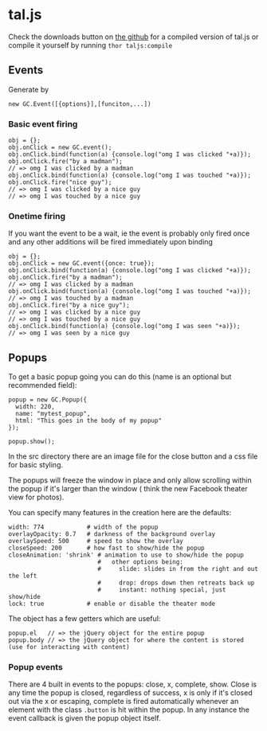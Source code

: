 # tal.js

Check the downloads button on [the github](http://github.com/talby/tal.js#download_button) for a compiled version of tal.js
or compile it yourself by running `thor taljs:compile`

## Events

Generate by

    new GC.Event([{options}],[funciton,...])

### Basic event firing

    obj = {};
    obj.onClick = new GC.event();
    obj.onClick.bind(function(a) {console.log("omg I was clicked "+a)});
    obj.onClick.fire("by a madman");
    // => omg I was clicked by a madman
    obj.onClick.bind(function(a) {console.log("omg I was touched "+a)});
    obj.onClick.fire("nice guy");
    // => omg I was clicked by a nice guy
    // => omg I was touched by a nice guy

### Onetime firing

If you want the event to be a wait, ie the event is probably only fired once and any other
additions will be fired immediately upon binding

    obj = {};
    obj.onClick = new GC.event({once: true});
    obj.onClick.bind(function(a) {console.log("omg I was clicked "+a)});
    obj.onClick.fire("by a madman");
    // => omg I was clicked by a madman
    obj.onClick.bind(function(a) {console.log("omg I was touched "+a)});
    // => omg I was touched by a madman
    obj.onClick.fire("by a nice guy");
    // => omg I was clicked by a nice guy
    // => omg I was touched by a nice guy
    obj.onClick.bind(function(a) {console.log("omg I was seen "+a)});
    // => omg I was seen by a nice guy

## Popups

To get a basic popup going you can do this (name is an optional but recommended
field):

    popup = new GC.Popup({
      width: 220,
      name: "mytest_popup",
      html: "This goes in the body of my popup"
    });
    
    popup.show();

In the src directory there are an image file for the close button and a css file for basic styling.

The popups will freeze the window in place and only allow scrolling within the popup if it's larger than the window (
think the new Facebook theater view for photos).

You can specify many features in the creation here are the defaults:

    width: 774            # width of the popup
    overlayOpacity: 0.7   # darkness of the background overlay
    overlaySpeed: 500     # speed to show the overlay
    closeSpeed: 200       # how fast to show/hide the popup
    closeAnimation: 'shrink' # animation to use to show/hide the popup
                             #   other options being: 
                             #     slide: slides in from the right and out the left
                             #     drop: drops down then retreats back up
                             #     instant: nothing special, just show/hide
    lock: true            # enable or disable the theater mode

The object has a few getters which are useful:

    popup.el   // => the jQuery object for the entire popup
    popup.body // => the jQuery object for where the content is stored (use for interacting with content)

### Popup events

There are 4 built in events to the popups: close, x, complete, show. Close is any time the popup is closed,
regardless of success, x is only if it's closed out via the x or escaping, complete is fired automatically whenever
an element with the class `.button` is hit within the popup. In any instance the event callback is given the popup
object itself.
